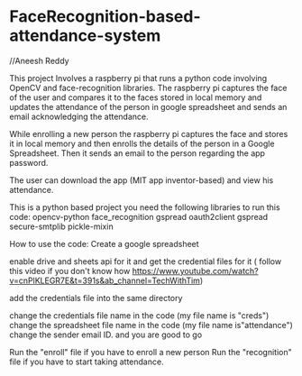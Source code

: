# FaceRecognition-based-attendance-system
//Aneesh Reddy

This project Involves a raspberry pi that runs a python code involving OpenCV and face-recognition libraries. The raspberry pi captures the face of the user and compares it to the faces stored in local memory and updates the attendance of the person in google spreadsheet and sends an email acknowledging the attendance. 

While enrolling a new person the raspberry pi captures the face and stores it in local memory and then enrolls the details of the person in a Google Spreadsheet. Then it sends an email to the person regarding the app password. 

The user can download the app (MIT app inventor-based) and view his attendance. 

This is a python based project you need the following libraries to run this code:
opencv-python
face_recognition
gspread oauth2client
gspread
secure-smtplib
pickle-mixin



How to use the code:
Create a google spreadsheet

enable drive and sheets api for it
and  get the credential files for it ( follow this video if you don't know how https://www.youtube.com/watch?v=cnPlKLEGR7E&t=391s&ab_channel=TechWithTim)

add the credentials file into the same directory 

change the credentials file name in the code (my file name is "creds")
change the spreadsheet file name in the code (my file name is"attendance") 
change the sender email ID. 
and you are good to go


Run the "enroll" file if you have to enroll a new person
Run the "recognition" file if you have to start taking attendance.
